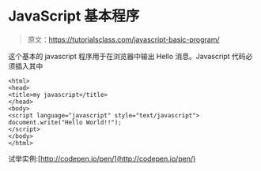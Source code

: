# JavaScript 基本程序

> 原文：<https://tutorialsclass.com/javascript-basic-program/>

这个基本的 javascript 程序用于在浏览器中输出 Hello 消息。Javascript 代码必须插入其中

```
<html>
<head>
<title>my javascript</title>
</head>
<body>
<script language="javascript" style="text/javascript">
document.write("Hello World!!");
</script>
</body>
</html>
```

试举实例:[http://codepen.io/pen/](http://codepen.io/pen/)